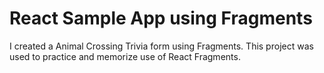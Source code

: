 # React Sample App using Fragments

I created a Animal Crossing Trivia form using Fragments.
This project was used to practice and memorize use of React Fragments.